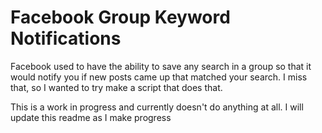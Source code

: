 # Facebook Group Keyword Notifications

Facebook used to have the ability to save any search in a group so that it would notify you if new posts came up that matched your search.
I miss that, so I wanted to try make a script that does that.

This is a work in progress and currently doesn't do anything at all.
I will update this readme as I make progress